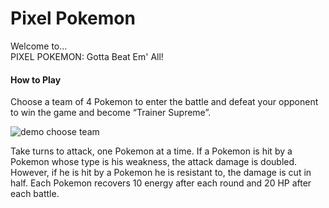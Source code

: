 # Pixel Pokemon
Welcome to... <br>
PIXEL POKEMON: Gotta Beat Em' All!

#### How to Play
Choose a team of 4 Pokemon to enter the battle and defeat your opponent to win the game and become “Trainer Supreme”. 

![demo choose team](https://user-images.githubusercontent.com/54726165/106345270-ee651200-627c-11eb-8ab2-d44916c1bf64.png)

Take turns to attack, one Pokemon at a time. If a Pokemon is hit by a Pokemon whose type is his weakness, the attack damage is doubled. However, if he is hit by a Pokemon he is resistant to, the damage is cut in half. Each Pokemon recovers 10 energy after each round and 20 HP after each battle.



